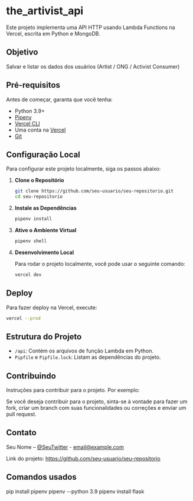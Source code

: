 # the_artivist_api

Este projeto implementa uma API HTTP usando Lambda Functions na Vercel, escrita em Python e MongoDB.

## Objetivo

Salvar e listar os dados dos usuários (Artist / ONG / Activist Consumer)

## Pré-requisitos

Antes de começar, garanta que você tenha:

- Python 3.9+
- [Pipenv](https://pipenv.pypa.io/en/latest/)
- [Vercel CLI](https://vercel.com/download)
- Uma conta na [Vercel](https://vercel.com)
- [Git](https://git-scm.com/)

## Configuração Local

Para configurar este projeto localmente, siga os passos abaixo:

1. **Clone o Repositório**

   ```bash
   git clone https://github.com/seu-usuario/seu-repositorio.git
   cd seu-repositorio
   ```

2. **Instale as Dependências**

   ```bash
   pipenv install
   ```

3. **Ative o Ambiente Virtual**

   ```bash
   pipenv shell
   ```

4. **Desenvolvimento Local**

   Para rodar o projeto localmente, você pode usar o seguinte comando:

   ```bash
   vercel dev
   ```

## Deploy

Para fazer deploy na Vercel, execute:

```bash
vercel --prod
```

## Estrutura do Projeto

- `/api`: Contém os arquivos de função Lambda em Python.
- `Pipfile` e `Pipfile.lock`: Listam as dependências do projeto.

## Contribuindo

Instruções para contribuir para o projeto. Por exemplo:

Se você deseja contribuir para o projeto, sinta-se à vontade para fazer um fork, criar um branch com suas funcionalidades ou correções e enviar um pull request.

## Contato

Seu Nome – [@SeuTwitter](https://twitter.com/seutwitter) - email@example.com

Link do projeto: https://github.com/seu-usuario/seu-repositorio

## Comandos usados

pip install pipenv
pipenv --python 3.9
pipenv install flask